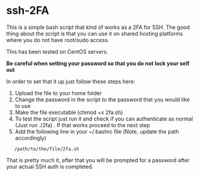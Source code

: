 # ssh-2FA
This is a simple bash script that kind of works as a 2FA for SSH. The good thing about the script is that you can use it on shared hosting platforms where you do not have root/sudo access.

This has been tested on CentOS servers.

**Be careful when setting your password so that you do not lock your self out**

In order to set that it up just follow these steps here:

1. Upload the file to your home folder
2. Change the password in the script to the password that you would like to use
3. Make the file executable (chmod +x 2fa.sh)
4. To test the script just run it and check if you can authenticate as normal (Just run ./2fa) . If that works proceed to the next step
5. Add the following line in your ~/.bashrc file (Note, update the path accordingly)

```
   /path/to/the/file/2fa.sh
```

That is pretty much it, after that you will be prompted for a password after your actual SSH auth is completed.
